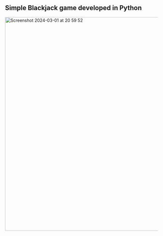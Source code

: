 ## Simple Blackjack game developed in Python
<img width="704" alt="Screenshot 2024-03-01 at 20 59 52" src="https://github.com/11sacha/Simple-Python-projects/assets/123601721/fbac1f7e-75ac-49ff-ae49-a9ed29132723">
